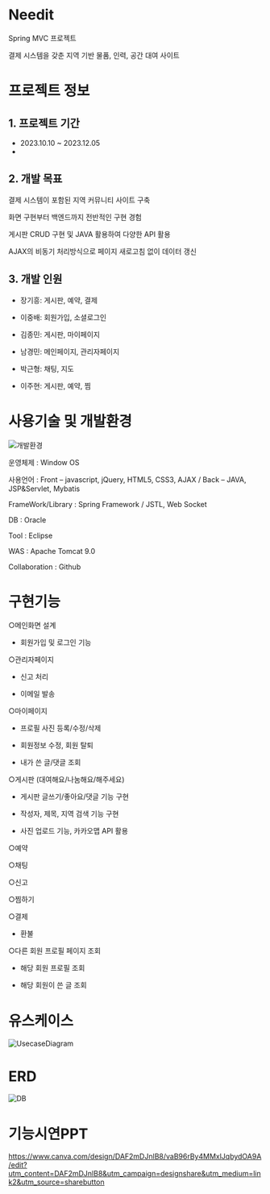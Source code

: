 # Needit
Spring MVC 프로젝트

결제 시스템을 갖춘 지역 기반 물품, 인력, 공간 대여 사이트

# 프로젝트 정보

## 1. 프로젝트 기간
* 2023.10.10 ~ 2023.12.05
* 
## 2. 개발 목표
결제 시스템이 포함된 지역 커뮤니티 사이트 구축

화면 구현부터 백엔드까지 전반적인 구현 경험

게시판 CRUD 구현 및 JAVA 활용하여 다양한 API 활용

AJAX의 비동기 처리방식으로 페이지 새로고침 없이 데이터 갱신

## 3. 개발 인원
* 장기흥: 게시판, 예약, 결제

* 이중배: 회원가입, 소셜로그인

* 김종민: 게시판, 마이페이지

* 남경민: 메인페이지, 관리자페이지

* 박근형: 채팅, 지도

* 이주현: 게시판, 예약, 찜

# 사용기술 및 개발환경
![개발환경](https://github.com/KeeHeung/Needit/assets/149993953/ce8c38a9-6876-412d-b72a-36319c54c299)

운영체제	: Window OS

사용언어	: Front – javascript, jQuery, HTML5, CSS3, AJAX / Back – JAVA, JSP&Servlet, Mybatis
        
FrameWork/Library	: Spring Framework / JSTL, Web Socket

DB	: Oracle

Tool	: Eclipse

WAS	: Apache Tomcat 9.0

Collaboration	: Github

# 구현기능

○메인화면 설계

- 회원가입 및 로그인 기능
  
○관리자페이지

- 신고 처리
  
- 이메일 발송
  
○마이페이지

- 프로필 사진 등록/수정/삭제
  
- 회원정보 수정, 회원 탈퇴
  
- 내가 쓴 글/댓글 조회
  
○게시판 (대여해요/나눔해요/해주세요)

- 게시판 글쓰기/좋아요/댓글 기능 구현
  
- 작성자, 제목, 지역 검색 기능 구현
  
- 사진 업로드 기능, 카카오맵 API 활용
  
○예약

○채팅

○신고

○찜하기

○결제

- 환불

○다른 회원 프로필 페이지 조회

- 해당 회원 프로필 조회
  
- 해당 회원이 쓴 글 조회

  
# 유스케이스
![UsecaseDiagram](https://github.com/KeeHeung/Needit/assets/149993953/a4a1c6f3-d822-4e0d-a26e-b3c3140d53c7)

# ERD
![DB](https://github.com/KeeHeung/Needit/assets/149993953/f3d2c588-1608-4d5f-bdf1-d62b4c18169a)

# 기능시연PPT
https://www.canva.com/design/DAF2mDJnlB8/vaB96rBy4MMxlJqbydOA9A/edit?utm_content=DAF2mDJnlB8&utm_campaign=designshare&utm_medium=link2&utm_source=sharebutton

